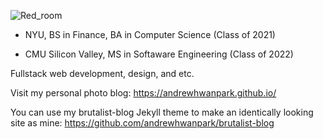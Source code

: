 ![Red_room](https://user-images.githubusercontent.com/13270895/156312857-a4edbdc6-1dde-4a80-884c-74f7774a7e24.jpg)

- NYU, BS in Finance, BA in Computer Science (Class of 2021)

- CMU Silicon Valley, MS in Softaware Engineering (Class of 2022)

Fullstack web development, design, and etc.

Visit my personal photo blog: https://andrewhwanpark.github.io/

You can use my brutalist-blog Jekyll theme to make an identically looking site as mine: https://github.com/andrewhwanpark/brutalist-blog
